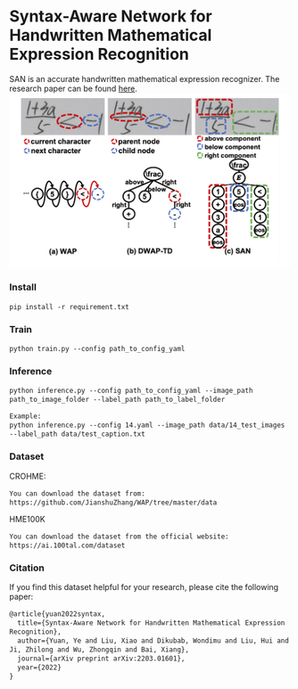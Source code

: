 # Syntax-Aware Network for Handwritten Mathematical Expression Recognition

SAN is an accurate handwritten mathematical expression recognizer. The research paper can be found [here](https://arxiv.org/abs/2203.01601).
![SAN Overview](overview.png)


### Install

```
pip install -r requirement.txt
```

### Train

```
python train.py --config path_to_config_yaml
```

### Inference
```
python inference.py --config path_to_config_yaml --image_path path_to_image_folder --label_path path_to_label_folder
```

```
Example:
python inference.py --config 14.yaml --image_path data/14_test_images --label_path data/test_caption.txt
```

### Dataset

CROHME: 
```
You can download the dataset from: https://github.com/JianshuZhang/WAP/tree/master/data
```

HME100K
```
You can download the dataset from the official website: https://ai.100tal.com/dataset
```

### Citation

If you find this dataset helpful for your research, please cite the following paper:

```
@article{yuan2022syntax,
  title={Syntax-Aware Network for Handwritten Mathematical Expression Recognition},
  author={Yuan, Ye and Liu, Xiao and Dikubab, Wondimu and Liu, Hui and Ji, Zhilong and Wu, Zhongqin and Bai, Xiang},
  journal={arXiv preprint arXiv:2203.01601},
  year={2022}
}
```